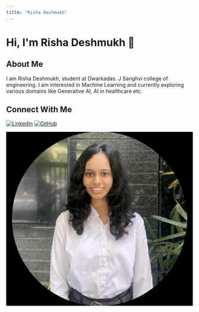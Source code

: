 ```yaml
---
title: "Risha Deshmukh"
---
```


# Hi, I'm Risha Deshmukh 👋

## About Me
I am Risha Deshmukh, student at Dwarkadas. J Sanghvi college of engineering. I am interested in Machine Learning and currently exploring various domains like Generative AI, AI in healthcare etc.

## Connect With Me
[![LinkedIn](https://img.shields.io/badge/LinkedIn-0077B5?style=for-the-badge&logo=linkedin&logoColor=white)](https://www.linkedin.com/in/risha-deshmukh-7238bb336/)
[![GitHub](https://img.shields.io/badge/GitHub-100000?style=for-the-badge&logo=github&logoColor=white)](https://github.com/Risha1234)

<img src="../images/introduction/risha.jpeg" alt="Risha Deshmukh">